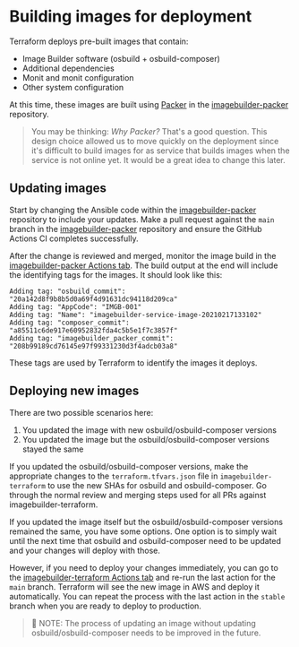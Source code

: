 # Building images for deployment

Terraform deploys pre-built images that contain:

* Image Builder software (osbuild + osbuild-composer)
* Additional dependencies
* Monit and monit configuration
* Other system configuration

At this time, these images are built using [Packer] in the [imagebuilder-packer] repository.

> You may be thinking: *Why Packer?* That's a good question. This design choice
allowed us to move quickly on the deployment since it's difficult to build
images for as service that builds images when the service is not online yet.
It would be a great idea to change this later.

[Packer]: https://www.packer.io/
[imagebuilder-packer]: https://github.com/osbuild/imagebuilder-packer

## Updating images

Start by changing the Ansible code within the [imagebuilder-packer] repository
to include your updates. Make a pull request against the `main` branch in the
[imagebuilder-packer] repository and ensure the GitHub Actions CI completes
successfully.

After the change is reviewed and merged, monitor the image build in the
[imagebuilder-packer Actions tab]. The build output at the end will include
the identifying tags for the images. It should look like this:

```
Adding tag: "osbuild_commit": "20a142d8f9b8b5d0a69f4d91631dc94118d209ca"
Adding tag: "AppCode": "IMGB-001"
Adding tag: "Name": "imagebuilder-service-image-20210217133102"
Adding tag: "composer_commit": "a85511c6de917e60952832fda4c5b5e1f7c3857f"
Adding tag: "imagebuilder_packer_commit": "208b99189cd76145e97f99331230d3f4adcb03a8"
```

These tags are used by Terraform to identify the images it deploys.

## Deploying new images

There are two possible scenarios here:

1. You updated the image with new osbuild/osbuild-composer versions
1. You updated the image but the osbuild/osbuild-composer versions stayed the
   same

If you updated the osbuild/osbuild-composer versions, make the appropriate
changes to the `terraform.tfvars.json` file in `imagebuilder-terraform` to use
the new SHAs for osbuild and osbuild-composer. Go through the normal review
and merging steps used for all PRs against imagebuilder-terraform.

If you updated the image itself but the osbuild/osbuild-composer versions
remained the same, you have some options. One option is to  simply wait until
the next time that osbuild and osbuild-composer need to be updated and your
changes will deploy with those.

However, if you need to deploy your changes immediately, you can go to the
[imagebuilder-terraform Actions tab] and re-run the last action for the `main`
branch. Terraform will see the new image in AWS and deploy it automatically.
You can repeat the process with the last action in the `stable` branch when
you are ready to deploy to production.

> 🤔 NOTE: The process of updating an image without updating osbuild/osbuild-composer needs to be improved in the future.

[imagebuilder-packer Actions tab]: https://github.com/osbuild/imagebuilder-packer/actions
[imagebuilder-terraform Actions tab]: https://github.com/osbuild/imagebuilder-terraform/actions
